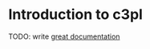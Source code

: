 # Introduction to c3pl

TODO: write [great documentation](http://jacobian.org/writing/what-to-write/)
